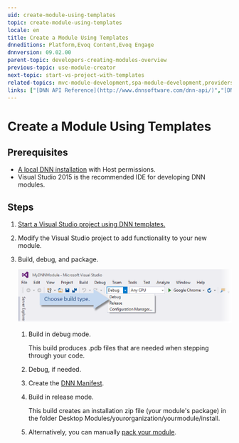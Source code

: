 ```yaml
---
uid: create-module-using-templates
topic: create-module-using-templates
locale: en
title: Create a Module Using Templates
dnneditions: Platform,Evoq Content,Evoq Engage
dnnversion: 09.02.00
parent-topic: developers-creating-modules-overview
previous-topic: use-module-creator
next-topic: start-vs-project-with-templates
related-topics: mvc-module-development,spa-module-development,providers
links: ["[DNN API Reference](http://www.dnnsoftware.com/dnn-api/)","[DNN Wiki: Module Development](http://www.dnnsoftware.com/wiki/module-development)","[DNN Community Blog: Module Development series by Clinton Patterson](http://www.dnnsoftware.com/community-blog/cid/155064/module-development-for-non-developers-skinners-dnn-beginners--blog-series-intro)","[Using the new Module Development Templates for DotNetNuke 7 by Chris Hammond](http://www.chrishammond.com/blog/itemid/2616/using-the-new-module-development-templates-for-dot)"]
---
```


# Create a Module Using Templates

## Prerequisites

*   [A local DNN installation](set-up-dnn) with Host permissions.
*   Visual Studio 2015 is the recommended IDE for developing DNN modules.

## Steps

1.  [Start a Visual Studio project using DNN templates.](start-vs-project-with-templates)
2.  Modify the Visual Studio project to add functionality to your new module.
3.  Build, debug, and package.
    
      
    
    ![Visual Studio build type dropdown](/images/scr-VS2015DebugReleaseBuildOptions.png)
    
      
    
    1.  Build in debug mode.
        
        This build produces .pdb files that are needed when stepping through your code.
        
    2.  Debug, if needed.
    3.  Create the [DNN Manifest](dnn-manifest-schema).
    4.  Build in release mode.
        
        This build creates an installation zip file (your module's package) in the folder Desktop Modules/yourorganization/yourmodule/install.
        
    5.  Alternatively, you can manually [pack your module](pack-extension).